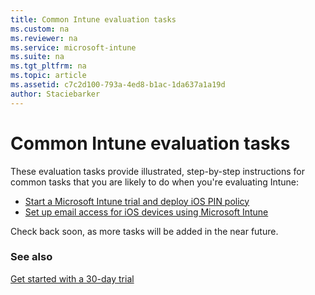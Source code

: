 ```yaml
---
title: Common Intune evaluation tasks
ms.custom: na
ms.reviewer: na
ms.service: microsoft-intune
ms.suite: na
ms.tgt_pltfrm: na
ms.topic: article
ms.assetid: c7c2d100-793a-4ed8-b1ac-1da637a1a19d
author: Staciebarker
---
```


# Common Intune evaluation tasks

These evaluation tasks provide illustrated, step-by-step instructions for common tasks that you are likely to do when you're evaluating Intune:

- [Start a Microsoft Intune trial and deploy iOS PIN policy](start-a-microsoft-intune-trial-and-deploy-ios-pin-policy.md)
- [Set up email access for iOS devices using Microsoft Intune](set-up-email-access-for-ios-devices-using-microsoft-intune.md)

Check back soon, as more tasks will be added in the near future.

### See also
[Get started with a 30-day trial](get-started-with-a-30-day-trial-of-microsoft-intune.md)